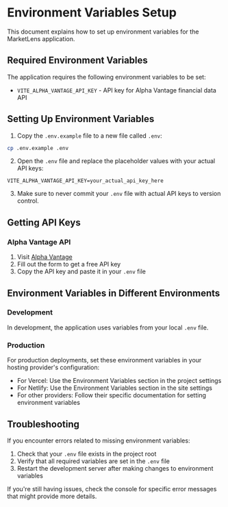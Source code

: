 # Environment Variables Setup

This document explains how to set up environment variables for the MarketLens application.

## Required Environment Variables

The application requires the following environment variables to be set:

- `VITE_ALPHA_VANTAGE_API_KEY` - API key for Alpha Vantage financial data API

## Setting Up Environment Variables

1. Copy the `.env.example` file to a new file called `.env`:

```bash
cp .env.example .env
```

2. Open the `.env` file and replace the placeholder values with your actual API keys:

```
VITE_ALPHA_VANTAGE_API_KEY=your_actual_api_key_here
```

3. Make sure to never commit your `.env` file with actual API keys to version control.

## Getting API Keys

### Alpha Vantage API

1. Visit [Alpha Vantage](https://www.alphavantage.co/support/#api-key)
2. Fill out the form to get a free API key
3. Copy the API key and paste it in your `.env` file

## Environment Variables in Different Environments

### Development

In development, the application uses variables from your local `.env` file.

### Production

For production deployments, set these environment variables in your hosting provider's configuration:

- For Vercel: Use the Environment Variables section in the project settings
- For Netlify: Use the Environment Variables section in the site settings
- For other providers: Follow their specific documentation for setting environment variables

## Troubleshooting

If you encounter errors related to missing environment variables:

1. Check that your `.env` file exists in the project root
2. Verify that all required variables are set in the `.env` file
3. Restart the development server after making changes to environment variables

If you're still having issues, check the console for specific error messages that might provide more details.